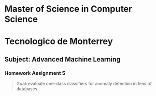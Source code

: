 # Master of Science in Computer Science
# Tecnologico de Monterrey

## Subject: Advanced Machine Learning

### Homework Assignment 5

> Goal: evaluate one-class classifiers for anomaly detection in tens of databases.

